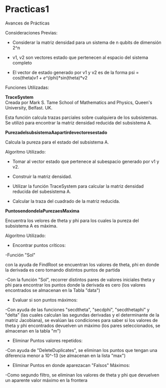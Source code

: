 # Practicas1
Avances de Prácticas 

Consideraciones Previas:

* Considerar la matriz densidad para un sistema de n qubits de dimensión 2^n  

* v1, v2 son vectores estado que pertenecen al espacio del sistema completo

* El vector de estado generado por v1 y v2 es de la forma psi = cos(theta)*v1 + e^(i*phi)*sin(theta)*v2

Funciones Utilizadas:

**TraceSystem**   
Creada por
Mark S. Tame
School of Mathematics and Physics, Queen's University, Belfast.  UK.

Esta función calcula trazas parciales sobre cualquiera de los subsistemas. 
Se utilizó para encontrar la matriz densidad reducida del subsistema A.

**PurezadelsubsistemaAapartirdevectoresestado**

Calcula la pureza para el estado del subsistema A.

Algoritmo Utilizado:

* Tomar al vector estado que pertenece al subespacio generado por v1 y v2.

* Construir la matriz densidad.

* Utilizar la función TraceSystem para calcular la matriz densidad reducida del subesistema A.

* Calcular la traza del cuadrado de la matriz reducida.

**PuntosendondelaPurezaesMaxima** 

Encuentra los velores de theta y phi para los cuales la pureza del subsistema A es máxima.

Algoritmo Utilizado:

* Encontrar puntos críticos:

-Función "Sol"

con la ayuda de FindRoot se encuentran los valores de theta, phi en donde la derivada es cero
tomando distintos puntos de partida

-Con la función "Sol", recorrer distintos pares de valores iniciales theta y phi para encontrar 
los puntos donde la derivada es cero (los valores encontrados se almacenan en la Tabla "data")

* Evaluar si son puntos máximos:

-Con ayuda de las funciones "secdtheta", "secdphi", "secdthetaphi" y "delta" (las cuales calculan
las segundas derivadas y el determinante de la matriz Jacobiana), se evalúan las condiciones para
saber si los valores de theta y phi encontrados devuelven un máximo (los pares seleccionados, se 
almacenan en la tabla "m")

* Eliminar Puntos valores repetidos:

-Con ayuda de "DeleteDuplicates", se eliminan los puntos que tengan una diferencia menor a 10^-13 
(se almacenan en la lista "max")

* Eliminar Puntos en donde aparezacan "Falsos" Máximos:

-Como segundo filtro, se eliminan los valores de theta y phi que devuelven un aparente valor máximo 
en la frontera
